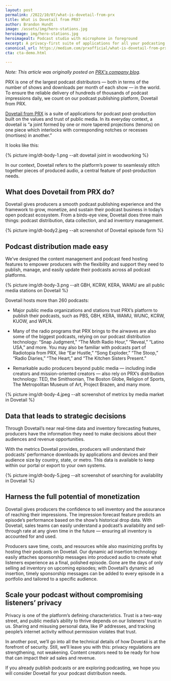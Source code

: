 ```yaml
---
layout: post
permalink: /2022/10/07/what-is-dovetail-from-prx
title: What is Dovetail from PRX?
author: Brandon Hundt
image: /assets/img/hero-stations.jpg
heroimage: img/hero-stations.jpg
heroimagealt: Podcast studio with microphone in foreground
excerpt: A privacy-first suite of applications for all your podcasting needs.
canonical_url: https://medium.com/prxofficial/what-is-dovetail-from-prx-e2d1b7f79c3
cta: cta-demo.html

---
```


<em>Note: This article was originally posted on <a href="https://medium.com/prxofficial/what-is-dovetail-from-prx-e2d1b7f79c3">PRX's company blog</a>.</em>

PRX is one of the largest podcast distributors — both in terms of the number of shows and downloads per month of each show — in the world. To ensure the reliable delivery of hundreds of thousands of podcast impressions daily, we count on our podcast publishing platform, Dovetail from PRX.

<a href="/">Dovetail from PRX</a> is a suite of applications for podcast post-production built on the values and trust of public media. In its everyday context, a dovetail is “a joint formed by one or more tapered projections (tenons) on one piece which interlocks with corresponding notches or recesses (mortises) in another.”

It looks like this:

{% picture img/dt-body-1.png --alt dovetail joint in woodworking %}

In our context, Dovetail refers to the platform’s power to seamlessly stitch together pieces of produced audio, a central feature of post-production needs.

## What does Dovetail from PRX do?

Dovetail gives producers a smooth podcast publishing experience and the framework to grow, monetize, and sustain their podcast business in today’s open podcast ecosystem. From a birds-eye view, Dovetail does three main things: podcast distribution, data collection, and ad inventory management.

{% picture img/dt-body2.jpeg --alt screenshot of Dovetail episode form %}

## Podcast distribution made easy

We’ve designed the content management and podcast feed hosting features to empower producers with the flexibility and support they need to publish, manage, and easily update their podcasts across all podcast platforms.

{% picture img/dt-body-3.png --alt GBH, KCRW, KERA, WAMU are all public media stations on Dovetail %}

Dovetail hosts more than 260 podcasts:

* Major public media organizations and stations trust PRX’s platform to publish their podcasts, such as PBS, GBH, KERA, WAMU, WUNC, KCRW, KUOW, and WPLN.

* Many of the radio programs that PRX brings to the airwaves are also some of the biggest podcasts, relying on our podcast distribution technology: “Snap Judgment,” “The Moth Radio Hour,” “Reveal,” “Latino USA,” and more. You may also be familiar with podcasts part of Radiotopia from PRX, like “Ear Hustle,” “Song Exploder,” “The Stoop,” “Radio Diaries,” “The Heart,” and “The Kitchen Sisters Present.”

* Remarkable audio producers beyond public media — including indie creators and mission-oriented creators — also rely on PRX’s distribution technology: TED, the Smithsonian, The Boston Globe, Religion of Sports, The Metropolitan Museum of Art, Project Brazen, and many more.

{% picture img/dt-body-4.jpeg --alt screenshot of metrics by media market in Dovetail %}

## Data that leads to strategic decisions

Through Dovetail’s near real-time data and inventory forecasting features, producers have the information they need to make decisions about their audiences and revenue opportunities.

With the metrics Dovetail provides, producers will understand their podcasts’ performance downloads by applications and devices and their audience size by country, state, or metro. This data is available to keep within our portal or export to your own systems.

{% picture img/dt-body-5.jpeg --alt screenshot of searching for availability in Dovetail %}

## Harness the full potential of monetization

Dovetail gives producers the confidence to sell inventory and the assurance of reaching their impressions. The impression forecast feature predicts an episode’s performance based on the show’s historical drop data. With Dovetail, sales teams can easily understand a podcast’s availability and sell-through rate at any given time in the future — ensuring all inventory is accounted for and used.

Producers save time, costs, and resources while also maximizing profits by hosting their podcasts on Dovetail. Our dynamic ad insertion technology easily attaches sponsorship messages into produced audio to create what listeners experience as a final, polished episode. Gone are the days of only selling ad inventory on upcoming episodes; with Dovetail’s dynamic ad insertion, timely sponsorship messages can be added to every episode in a portfolio and tailored to a specific audience.

## Scale your podcast without compromising listeners’ privacy

Privacy is one of the platform’s defining characteristics. Trust is a two-way street, and public media’s ability to thrive depends on our listeners’ trust in us. Sharing and misusing personal data, like IP addresses, and tracking people’s internet activity without permission violates that trust.

In another post, we’ll go into all the technical details of how Dovetail is at the forefront of security. Still, we’ll leave you with this: privacy regulations are strengthening, not weakening. Content creators need to be ready for how that can impact their ad sales and revenue.

If you already publish podcasts or are exploring podcasting, we hope you will consider Dovetail for your podcast distribution needs.
